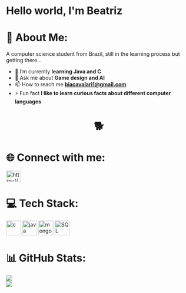 <h1>Hello world, I'm Beatriz</h1>

# 💫 About Me:
A computer science student from Brazil, still in the learning process but getting there...
- 🌱 I’m currently **learning Java and C**
- 💬 Ask me about **Game design and AI**
- 📫 How to reach me **biacavalari1@gmail.com**
- ⚡ Fun fact **I like to learn curious facts about different computer languages**
<h1 align="center">🐕</h1>


# 🌐 Connect with me:
<p align="left">
<a href="https://www.linkedin.com/in/beatriz-cavalari23/" target="blank"><img align="center" src="https://raw.githubusercontent.com/rahuldkjain/github-profile-readme-generator/master/src/images/icons/Social/linked-in-alt.svg" alt="https://www.linkedin.com/in/beatriz-cavalari23/" height="30" width="40" /></a>

# 💻 Tech Stack:
<a target="_blank" rel="noreferrer"> <img src="https://user-images.githubusercontent.com/25181517/192106070-46255bcf-65e6-4c6b-a296-bf8d0d8fb2a7.png" alt="c" width="40" height="40"/> </a>
<a target="_blank" rel="noreferrer"> <img src="https://user-images.githubusercontent.com/25181517/117201156-9a724800-adec-11eb-9a9d-3cd0f67da4bc.png" alt="java" width="40" height="40"/> </a> 
<a target="_blank" rel="noreferrer"> <img src="https://user-images.githubusercontent.com/25181517/182884177-d48a8579-2cd0-447a-b9a6-ffc7cb02560e.png" alt="mongoBD" width="40" height="40"/> </a>
<a target="_blank" rel="noreferrer"> <img src="https://user-images.githubusercontent.com/25181517/183896128-ec99105a-ec1a-4d85-b08b-1aa1620b2046.png" alt="SQL" width="40" height="40"/> </a> 


# 📊 GitHub Stats:
![](https://github-readme-streak-stats.herokuapp.com/?user=Btrizie&theme=neon&hide_border=true)<br/>
![](https://github-readme-stats.vercel.app/api/top-langs/?username=Btrizie&theme=neon&hide_border=true&include_all_commits=false&count_private=false&layout=compact)

<!-- Created using : https://gprm.itsvg.in & https://github.com/marwin1991/profile-technology-icons -->
